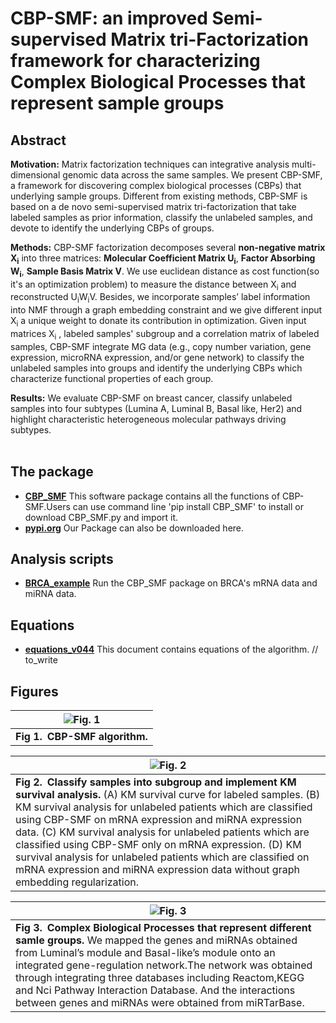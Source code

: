 # CBP-SMF: an improved Semi-supervised Matrix  tri-Factorization framework for characterizing Complex Biological Processes that represent sample groups 

## Abstract

__Motivation:__ Matrix factorization techniques can integrative analysis multi-dimensional genomic data across the same samples. We present CBP-SMF, a framework for discovering complex biological processes (CBPs) that underlying sample groups. Different from existing methods, CBP-SMF is based on a de novo semi-supervised matrix tri-factorization that take labeled samples as prior information, classify the unlabeled samples, and devote to identify the underlying CBPs of groups. 

__Methods:__ CBP-SMF factorization decomposes several **non-negative matrix X<sub>i</sub>** into three matrices: **Molecular Coefficient Matrix U<sub>i</sub>**, **Factor Absorbing W<sub>i</sub>**, **Sample Basis Matrix V**. We use euclidean distance as cost function(so it's an optimization problem) to measure the distance between X<sub>i</sub>  and reconstructed  U<sub>i</sub>W<sub>i</sub>V. Besides, we incorporate samples’ label information into NMF through a graph embedding constraint and we give different input X<sub>i</sub> a unique weight to donate its contribution in optimization. Given input matrices  X<sub>i</sub> , labeled samples' subgroup and a correlation matrix of labeled samples, CBP-SMF integrate MG data (e.g., copy number variation, gene expression, microRNA expression, and/or gene network) to classify the unlabeled samples into groups and identify the underlying CBPs which characterize functional properties of each group.

__Results:__ We evaluate CBP-SMF on breast cancer, classify unlabeled samples into four subtypes (Lumina A, Luminal B, Basal like, Her2) and  highlight characteristic heterogeneous molecular pathways driving subtypes.  
​    

## The package

* [__CBP_SMF__](https://github.com/yuedongwi123/CBP_SMF_package/blob/master/CBP_SMF.py) This software package contains all the functions of CBP-SMF.Users can use command line 'pip install CBP_SMF' to install or download CBP_SMF.py and import it.  
* [__pypi.org__](https://pypi.org/project/CBP-SMF/#files) Our Package can also be downloaded here.
## Analysis scripts

* [__BRCA_example__](https://github.com/yuedongwi123/CBP_SMF_package/blob/master/BRCA_example.ipynb) Run the CBP_SMF package on BRCA's mRNA data and miRNA data.   
## Equations

* [__equations_v044__](./equations_v044.ipynb) This document contains equations of the algorithm.  // to_write
## Figures

| ![Fig. 1](https://github.com/yuedongwi123/CBP_SMF_package/blob/master/images/algorithm.png) |
| --------------------------------- |
| **Fig 1. CBP-SMF algorithm.**  |



| ![Fig. 2](https://github.com/yuedongwi123/CBP_SMF_package/blob/master/images/Figure2_survival_4.1.png)                 |
| ------------------------------------------------------------ |
| **Fig 2. Classify samples into subgroup and implement KM survival analysis.** (A) KM survival curve for labeled samples. (B) KM survival analysis for unlabeled patients which are classified using CBP-SMF on mRNA expression and miRNA expression data. (C) KM survival analysis for unlabeled patients which are classified using CBP-SMF only on mRNA expression.  (D) KM survival analysis for unlabeled patients which are classified on mRNA expression and miRNA expression data without graph embedding regularization. |



| ![Fig. 3](https://github.com/yuedongwi123/CBP_SMF_package/blob/master/images/LB_Basal_module.png)                      |
| ------------------------------------------------------------ |
| **Fig 3. Complex Biological Processes that represent different samle groups.** We mapped the genes and miRNAs obtained from Luminal’s module and Basal-like’s module onto an integrated gene-regulation network.The network was obtained through integrating three databases including Reactom,KEGG and Nci Pathway Interaction Database. And the interactions between genes and miRNAs were obtained from miRTarBase. |

